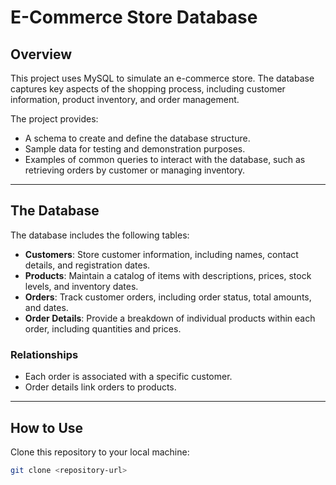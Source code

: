 # E-Commerce Store Database

## Overview

This project uses MySQL to simulate an e-commerce store. The database captures key aspects of the shopping process, including customer information, product inventory, and order management.

The project provides:
- A schema to create and define the database structure.
- Sample data for testing and demonstration purposes.
- Examples of common queries to interact with the database, such as retrieving orders by customer or managing inventory.

---

## The Database

The database includes the following tables:
- **Customers**: Store customer information, including names, contact details, and registration dates.
- **Products**: Maintain a catalog of items with descriptions, prices, stock levels, and inventory dates.
- **Orders**: Track customer orders, including order status, total amounts, and dates.
- **Order Details**: Provide a breakdown of individual products within each order, including quantities and prices.

### Relationships
- Each order is associated with a specific customer.
- Order details link orders to products.

---

## How to Use

Clone this repository to your local machine:
   ```bash
   git clone <repository-url>

